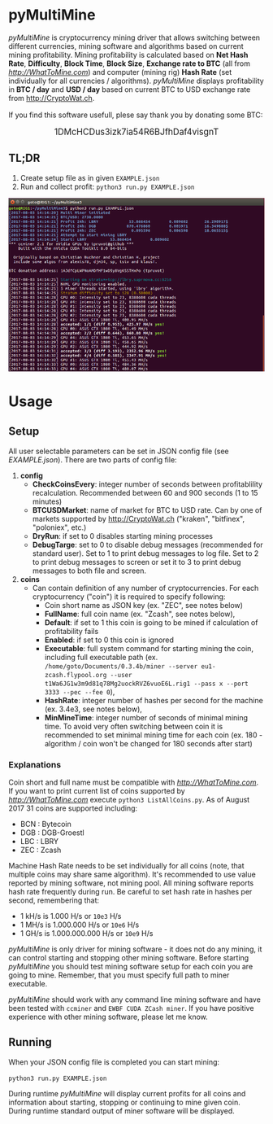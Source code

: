 # pyMultiMine
*pyMultiMine* is cryptocurrency mining driver that allows switching between different currencies, mining software and algorithms based on current mining profitability. Mining profitability is calculated based on **Net Hash Rate**, **Difficulty**, **Block Time**, **Block Size**, **Exchange rate to BTC** (all from *http://WhatToMine.com*) and computer (mining rig) **Hash Rate** (set individually for all currencies / algorithms). *pyMultiMine* displays profitability in **BTC / day** and **USD / day** based on current BTC to USD exchange rate from http://CryptoWat.ch.

If you find this software usefull, plese say thank you by donating some BTC:
<big><p style="text-align: center;">1DMcHCDus3izk7ia54R6BJfhDaf4visgnT</p></big>

## TL;DR

1. Create setup file as in given `EXAMPLE.json`
2. Run and collect profit: `python3 run.py EXAMPLE.json`

![pyMultiMine screenshot](img/screenshot.png)

# Usage

## Setup

All user selectable parameters can be set in JSON config file (see *EXAMPLE.json*). There are two parts of config file:

1. **config**
	* **CheckCoinsEvery**: integer number of seconds between profitablility recalculation. Recommended between 60 and 900 seconds (1 to 15 minutes)
	* **BTCUSDMarket**: name of market for BTC to USD rate. Can by one of markets supported by http://CryptoWat.ch ("kraken", "bitfinex", "poloniex", etc.) 
	* **DryRun**: if set to 0 disables starting mining processes
	* **DebugTarge**: set to 0 to disable debug messages (recommended for standard user). Set to 1 to print debug messages to log file. Set to 2 to print debug messages to screen or set it to 3 to print debug messages to both file and screen.
2. **coins**
	* Can contain definition of any number of cryptocurrencies. For each cryptocurrency ("coin") it is required to specify following:
		* Coin short name as JSON key (ex. "ZEC", see notes below)
		* **FullName**: full coin name (ex. "Zcash", see notes below),
		* **Default**: if set to 1 this coin is going to be mined if calculation of profitability fails
		* **Enabled**: if set to 0 this coin is ignored
		* **Executable**: full system command for starting mining the coin, including full executable path (ex. `/home/goto/Documents/0.3.4b/miner --server eu1-zcash.flypool.org --user t1Wa6JG1w3m9d81q78Mg2uockRVZ6vuoE6L.rig1 --pass x --port 3333 --pec --fee 0`),
		* **HashRate**: integer number of hashes per second for the machine (ex. 3.4e3, see notes below),
		* **MinMineTime**: integer number of seconds of minimal mining time. To avoid very often switching between coin it is recommended to set minimal mining time for each coin (ex. 180 - algorithm / coin won't be changed for 180 seconds after start) 

### Explanations
Coin short and full name must be compatible with *http://WhatToMine.com*. If you want to print current list of coins supported by *http://WhatToMine.com* execute `python3 ListAllCoins.py`. As of August 2017 31 coins are supported including:
*  BCN : Bytecoin
*  DGB : DGB-Groestl
*  LBC : LBRY
*  ZEC : Zcash

Machine Hash Rate needs to be set individually for all coins (note, that multiple coins may share same algorithm). It's recommended to use value reported by mining software, not mining pool. All mining software reports hash rate frequently during run. Be careful to set hash rate in hashes per second, remembering that: 
* 1 kH/s is 1.000 H/s or `10e3` H/s
* 1 MH/s is 1.000.000 H/s or `10e6` H/s
* 1 GH/s is 1.000.000.000 H/s or `10e9` H/s

*pyMultiMine* is only driver for mining software - it does not do any mining, it can control starting and stopping other mining software. Before starting *pyMultiMine* you should test mining software setup for each coin you are going to mine. Remember, that you must specify full path to miner executable. 

*pyMultiMine* should work with any command line mining software and have been tested with `ccminer` and `EWBF CUDA ZCash miner`. If you have positive experience with other mining software, please let me know.

## Running
When your JSON config file is completed you can start mining:

```python3 run.py EXAMPLE.json```

During runtime *pyMultiMine* will display current profits for all coins and information about starting, stopping or continuing to mine given coin. During runtime standard output of miner software will be displayed. 
